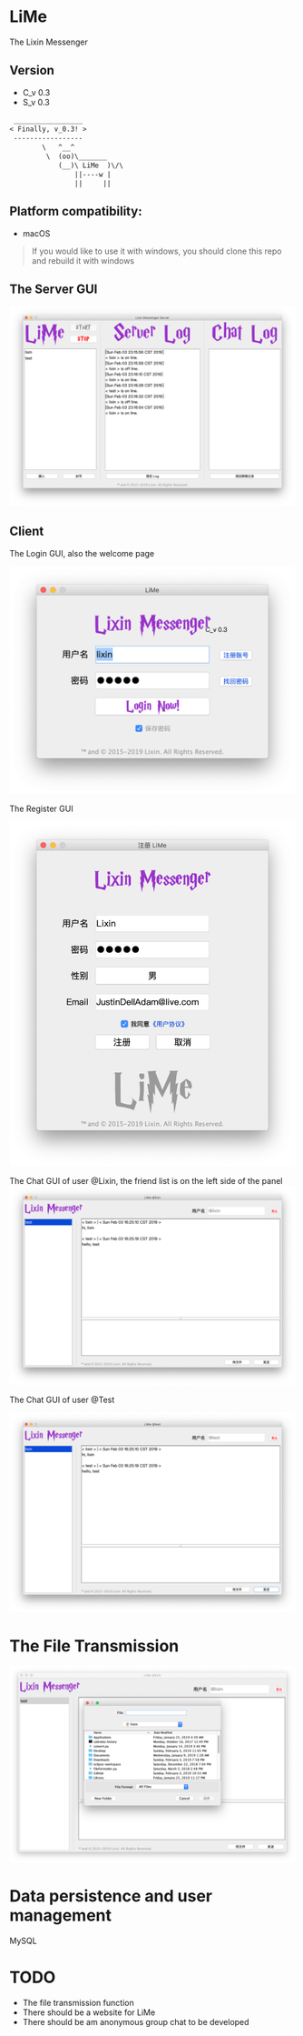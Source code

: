 # LiMe
The Lixin Messenger

## Version
- C_v 0.3
- S_v 0.3

```
 _________________
< Finally, v_0.3! >
 -----------------
        \   ^__^
         \  (oo)\_______
            (__)\ LiMe  )\/\
                ||----w |
                ||     ||
```

## Platform compatibility: 
- macOS
> If you would like to use it with windows, you should clone this repo and rebuild it with windows


## The Server GUI
![](./ScreenShots/LiMeServer.png)

## Client

The Login GUI, also the welcome page

![](./ScreenShots/LiMeLogin.png)

The Register GUI

![](./ScreenShots/LiMeRegister.png)

The Chat GUI of user @Lixin, the friend list is on the left side of the panel
![](./ScreenShots/LiMeChatLixin.png)

The Chat GUI of user @Test

![](./ScreenShots/LiMeChatTest.png)

# The File Transmission

![](./ScreenShots/LiMeChatFile.png)

# Data persistence and user management

MySQL

# TODO
- The file transmission function
- There should be a website for LiMe
- There should be am anonymous group chat to be developed
